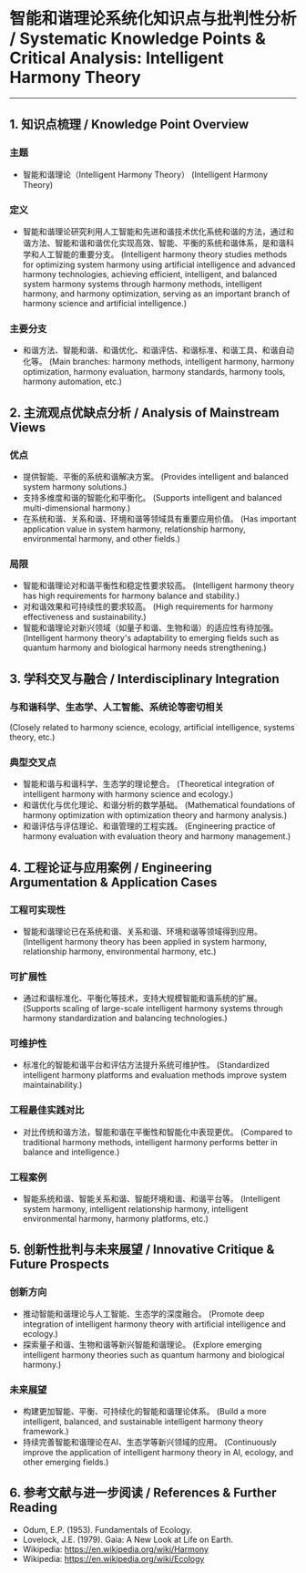 # 智能和谐理论系统化知识点与批判性分析 / Systematic Knowledge Points & Critical Analysis: Intelligent Harmony Theory

---

## 1. 知识点梳理 / Knowledge Point Overview

### 主题

- 智能和谐理论（Intelligent Harmony Theory）
  (Intelligent Harmony Theory)

### 定义

- 智能和谐理论研究利用人工智能和先进和谐技术优化系统和谐的方法，通过和谐方法、智能和谐和谐优化实现高效、智能、平衡的系统和谐体系，是和谐科学和人工智能的重要分支。
  (Intelligent harmony theory studies methods for optimizing system harmony using artificial intelligence and advanced harmony technologies, achieving efficient, intelligent, and balanced system harmony systems through harmony methods, intelligent harmony, and harmony optimization, serving as an important branch of harmony science and artificial intelligence.)

### 主要分支

- 和谐方法、智能和谐、和谐优化、和谐评估、和谐标准、和谐工具、和谐自动化等。
  (Main branches: harmony methods, intelligent harmony, harmony optimization, harmony evaluation, harmony standards, harmony tools, harmony automation, etc.)

## 2. 主流观点优缺点分析 / Analysis of Mainstream Views

### 优点

- 提供智能、平衡的系统和谐解决方案。
  (Provides intelligent and balanced system harmony solutions.)
- 支持多维度和谐的智能化和平衡化。
  (Supports intelligent and balanced multi-dimensional harmony.)
- 在系统和谐、关系和谐、环境和谐等领域具有重要应用价值。
  (Has important application value in system harmony, relationship harmony, environmental harmony, and other fields.)

### 局限

- 智能和谐理论对和谐平衡性和稳定性要求较高。
  (Intelligent harmony theory has high requirements for harmony balance and stability.)
- 对和谐效果和可持续性的要求较高。
  (High requirements for harmony effectiveness and sustainability.)
- 智能和谐理论对新兴领域（如量子和谐、生物和谐）的适应性有待加强。
  (Intelligent harmony theory's adaptability to emerging fields such as quantum harmony and biological harmony needs strengthening.)

## 3. 学科交叉与融合 / Interdisciplinary Integration

### 与和谐科学、生态学、人工智能、系统论等密切相关

  (Closely related to harmony science, ecology, artificial intelligence, systems theory, etc.)

### 典型交叉点

- 智能和谐与和谐科学、生态学的理论整合。
  (Theoretical integration of intelligent harmony with harmony science and ecology.)
- 和谐优化与优化理论、和谐分析的数学基础。
  (Mathematical foundations of harmony optimization with optimization theory and harmony analysis.)
- 和谐评估与评估理论、和谐管理的工程实践。
  (Engineering practice of harmony evaluation with evaluation theory and harmony management.)

## 4. 工程论证与应用案例 / Engineering Argumentation & Application Cases

### 工程可实现性

- 智能和谐理论已在系统和谐、关系和谐、环境和谐等领域得到应用。
  (Intelligent harmony theory has been applied in system harmony, relationship harmony, environmental harmony, etc.)

### 可扩展性

- 通过和谐标准化、平衡化等技术，支持大规模智能和谐系统的扩展。
  (Supports scaling of large-scale intelligent harmony systems through harmony standardization and balancing technologies.)

### 可维护性

- 标准化的智能和谐平台和评估方法提升系统可维护性。
  (Standardized intelligent harmony platforms and evaluation methods improve system maintainability.)

### 工程最佳实践对比

- 对比传统和谐方法，智能和谐在平衡性和智能化中表现更优。
  (Compared to traditional harmony methods, intelligent harmony performs better in balance and intelligence.)

### 工程案例

- 智能系统和谐、智能关系和谐、智能环境和谐、和谐平台等。
  (Intelligent system harmony, intelligent relationship harmony, intelligent environmental harmony, harmony platforms, etc.)

## 5. 创新性批判与未来展望 / Innovative Critique & Future Prospects

### 创新方向

- 推动智能和谐理论与人工智能、生态学的深度融合。
  (Promote deep integration of intelligent harmony theory with artificial intelligence and ecology.)
- 探索量子和谐、生物和谐等新兴智能和谐理论。
  (Explore emerging intelligent harmony theories such as quantum harmony and biological harmony.)

### 未来展望

- 构建更加智能、平衡、可持续化的智能和谐理论体系。
  (Build a more intelligent, balanced, and sustainable intelligent harmony theory framework.)
- 持续完善智能和谐理论在AI、生态学等新兴领域的应用。
  (Continuously improve the application of intelligent harmony theory in AI, ecology, and other emerging fields.)

## 6. 参考文献与进一步阅读 / References & Further Reading

- Odum, E.P. (1953). Fundamentals of Ecology.
- Lovelock, J.E. (1979). Gaia: A New Look at Life on Earth.
- Wikipedia: <https://en.wikipedia.org/wiki/Harmony>
- Wikipedia: <https://en.wikipedia.org/wiki/Ecology>
